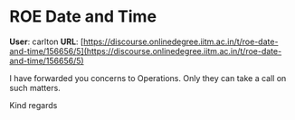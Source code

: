 # ROE Date and Time

**User**: carlton
**URL**: [https://discourse.onlinedegree.iitm.ac.in/t/roe-date-and-time/156656/5](https://discourse.onlinedegree.iitm.ac.in/t/roe-date-and-time/156656/5)

I have forwarded you concerns to Operations. Only they can take a call on such matters.

Kind regards
